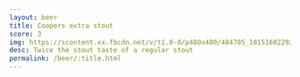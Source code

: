 ```yaml
---
layout: beer
title: Coopers extra stout
score: 3
img: https://scontent.xx.fbcdn.net/v/t1.0-0/p480x480/484705_10151602292338745_274952911_n.jpg?oh=dcf150a19f48e8671c1be992ce4d82c4&oe=5874E1B3
desc: Twice the stout taste of a regular stout
permalink: /beer/:title.html
---
```

